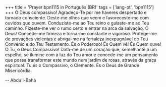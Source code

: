 +++
title = 'Prayer bpn1115 in Português (BR)'
tags = ['lang-pt', 'bpn1115']
+++
Ó Deus compassivo! Agradeço-Te por me haveres despertado e tornado consciente. Deste-me olhos que veem e favoreceste-me com ouvidos que ouvem. Conduziste-me ao Teu reino e guiaste-me ao Teu caminho. Fizeste-me ver o rumo certo e entrar na arca da salvação. Ó Deus! Concede-me firmeza e torna-me constante e vigoroso. Protege-me de provações violentas e abriga-me na fortaleza inexpugnável do Teu Convénio e do Teu Testamento. És o Poderoso! És Quem vê! És Quem ouve!
Ó Tu, o Deus Compassivo! Dota-me de um coração que, semelhante a um espelho, se ilumine com a luz do Teu amor e concede-me um pensamento que possa transformar este mundo num jardim de rosas, através da graça espiritual.
Tu és o Compassivo, o Clemente. És o Deus de Grande Misericórdia.

-- Abdu'l-Bahá
